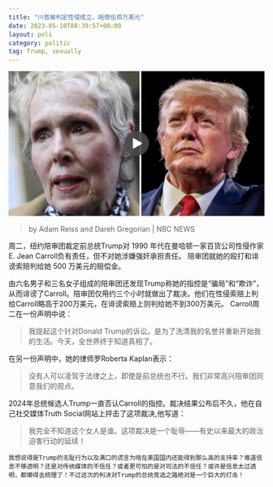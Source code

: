 ```yaml
---
title: "川普被判定性侵成立，赔偿伍佰万美元"
date: 2023-05-10T08:39:57+08:00
layout: poli
category: politic
tag: Trump, sexually
---
```

![](https://raw.githubusercontent.com/davidwww523/photo/master/202305100756640.png)
>by Adam Reiss and Dareh Gregorian | NBC NEWS

周二，纽约陪审团裁定前总统Trump对 1990 年代在曼哈顿一家百货公司性侵作家 E. Jean Carroll负有责任，但不对她涉嫌强奸承担责任。 陪审团就她的殴打和诽谤索赔判给她 500 万美元的赔偿金。

由六名男子和三名女子组成的陪审团还发现Trump称她的指控是“骗局”和“欺诈”，从而诽谤了Carroll。陪审团仅用约三个小时就做出了裁决。他们在性侵索赔上判给Carroll略高于200万美元，在诽谤索赔上则判给她不到300万美元。
Carroll周二在一份声明中说：

>我提起这个针对Donald Trump的诉讼，是为了洗清我的名誉并重新开始我的生活。今天，全世界终于知道真相了。

在另一份声明中，她的律师罗Roberta Kaplan表示：

>没有人可以凌驾于法律之上，即使是前总统也不行。我们非常高兴陪审团同意我们的观点。

2024年总统候选人Trump一直否认Carroll的指控。裁决结果公布后不久，他在自己社交媒体Truth Social网站上抨击了这项裁决,他写道：

>我完全不知道这个女人是谁。这项裁决是一个耻辱——有史以来最大的政治迫害行动的延续！

```ad-hugo_coder
我想说得是Trump的无耻行为以及满口的谎言为啥在美国国内还能得到那么高的支持率？难道信息不够透明？还是对传统媒体的不信任？或者更可怕的是对司法的不信任？或许是信息太过透明，都懒得去梳理了！不过这次的判决对Trump的总统竞选之路绝对是一个巨大的打击！
```